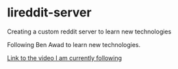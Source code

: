 # lireddit-server

Creating a custom reddit server to learn new technologies


Following Ben Awad to learn new technologies.

[Link to the video I am currently following](https://youtu.be/I6ypD7qv3Z8)

